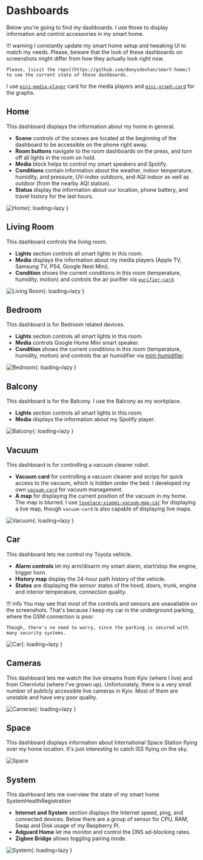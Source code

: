 # Dashboards

Below you're going to find my dashboards. I use those to display information and control accessories in my smart home.

<!-- prettier-ignore -->
!!! warning
    I constantly update my smart home setup and tweaking UI to match my needs. Please, beware that the look of these dashboards on screenshots might differ from how they actually look right now.

    Please, [visit the repo](https://github.com/denysdovhan/smart-home/) to see the current state of these dashboards.

I use [`mini-media-player`](https://github.com/kalkih/mini-media-player) card for the media players and [`mini-graph-card`](https://github.com/kalkih/mini-graph-card) for the graphs.

## Home

This dashboard displays the information about my home in general.

- **Scene** controls of the scenes are located at the beginning of the dashboard to be accessible on the phone right away.
- **Room buttons** navigate to the room dashboards on the press, and turn off all lights in the room on hold.
- **Media** block helps to control my smart speakers and Spotify.
- **Conditions** contain information about the weather, indoor temperature, humidity, and pressure, UV-index outdoors, and AQI indoor as well as outdoor (from the nearby AQI station).
- **Status** display the information about our location, phone battery, and travel history for the last hours.

![Home](https://user-images.githubusercontent.com/3459374/115125884-d37c8100-9fd3-11eb-92c9-74253af26bc6.png){: loading=lazy }

## Living Room

This dashboard controls the living room.

- **Lights** section controls all smart lights in this room.
- **Media** displays the information about my media players (Apple TV, Samsung TV, PS4, Google Nest Mini).
- **Condition** shows the current conditions in this room (temperature, humidity, motion) and controls the air purifier via [`purifier-card`](https://github.com/denysdovhan/purifier-card).

![Living Room](https://user-images.githubusercontent.com/3459374/115125905-f60e9a00-9fd3-11eb-8797-4b0302c12aae.png){: loading=lazy }

## Bedroom

This dashboard is for Bedroom related devices.

- **Lights** section controls all smart lights in this room.
- **Media** controls Google Home Mini smart speaker.
- **Condition** shows the current conditions in this room (temperature, humidity, motion) and controls the air humidifier via [mini-humidifier](https://github.com/artem-sedykh/mini-humidifier).

![Bedroom](https://user-images.githubusercontent.com/3459374/115125917-19394980-9fd4-11eb-8e64-799900c4faef.png){: loading=lazy }

## Balcony

This dashboard is for the Balcony. I use the Balcony as my workplace.

- **Lights** section controls all smart lights in this room.
- **Media** displays the information about my Spotify player.

![Balcony](https://user-images.githubusercontent.com/3459374/115125936-3706ae80-9fd4-11eb-922e-e2d9e4d75517.png){: loading=lazy }

## Vacuum

This dashboard is for controlling a vacuum cleaner robot.

- **Vacuum card** for controlling a vacuum cleaner and scrips for quick access to the vacuum, which is hidden under the bed. I developed my own [`vacuum-card`](https://github.com/denysdovhan/vacuum-card) for vacuum management.
- **A map** for displaying the current position of the vacuum in my home. The map is blurred. I use [`lovelace-xiaomi-vacuum-map-car`](https://github.com/PiotrMachowski/lovelace-xiaomi-vacuum-map-card) for displaying a live map, though `vacuum-card` is also capable of displaying live maps.

![Vacuum](https://user-images.githubusercontent.com/3459374/115125949-50a7f600-9fd4-11eb-96b5-6df3343c9396.png){: loading=lazy }

## Car

This dashboard lets me control my Toyota vehicle.

- **Alarm controls** let my arm/disarm my smart alarm, start/stop the engine, trigger horn.
- **History map** display the 24-hour path history of the vehicle.
- **States** are displaying the sensor states of the hood, doors, trunk, engine and interior temperature, connection quality.

<!-- prettier-ignore -->
!!! info
    You may see that most of the controls and sensors are unavailable on the screenshots. That's because I keep my car in the underground parking, where the GSM connection is poor.

    Though, there's no need to worry, since the parking is secured with many security systems.

![Car](https://user-images.githubusercontent.com/3459374/115125975-71704b80-9fd4-11eb-93ab-60a6fa830c66.png){: loading=lazy }

## Cameras

This dashboard lets me watch the live streams from Kyiv (where I live) and from Chernivtsi (where I've grown up). Unfortunately, there is a very small number of publicly accessible live cameras in Kyiv. Most of them are unstable and have very poor quality.

![Cameras](https://user-images.githubusercontent.com/3459374/115126127-92856c00-9fd5-11eb-93a3-0c7621cd2d53.png){: loading=lazy }

## Space

This dashboard displays information about International Space Station flying over my home location. It's just interesting to catch ISS flying on the sky.

![Space](https://user-images.githubusercontent.com/3459374/118517248-b86e6f80-b73f-11eb-8f7f-519166aeaeaf.png)

## System

This dashboard lets me overview the state of my smart home SystemHealthRegistration

- **Internet and System** section displays the Internet speed, ping, and connected devices. Below there are a group of sensor for CPU, RAM, Swap and Disk usage of my Raspberry Pi.
- **Adguard Home** let me monitor and control the DNS ad-blocking rates.
- **Zigbee Bridge** allows toggling pairing mode.

![System](https://user-images.githubusercontent.com/3459374/115126227-32db9080-9fd6-11eb-9e47-725c0649261c.png){: loading=lazy }

